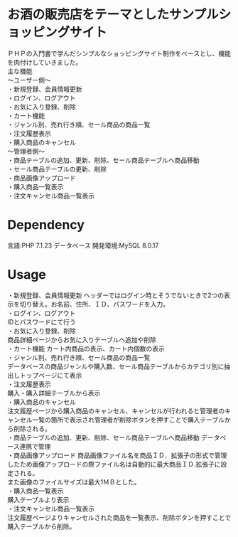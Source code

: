# お酒の販売店をテーマとしたサンプルショッピングサイト
ＰＨＰの入門書で学んだシンプルなショッピングサイト制作をベースとし、機能を肉付けしていきました。  
主な機能  
～ユーザー側～    
・新規登録、会員情報更新    
・ログイン、ログアウト    
・お気に入り登録、削除  
・カート機能  
・ジャンル別、売れ行き順、セール商品の商品一覧  
・注文履歴表示  
・購入商品のキャンセル  
～管理者側～  
・商品テーブルの追加、更新、削除、セール商品テーブルへ商品移動  
・セール商品テーブルの更新、削除  
・商品画像アップロード  
・購入商品一覧表示  
・注文キャンセル商品一覧表示    
# Dependency
言語:PHP 7.1.23 データベース 開発環境:MySQL 8.0.17
# Usage
 ・新規登録、会員情報更新 
ヘッダーではログイン時とそうでないときで2つの表示を切り替え。お名前、住所、ＩＤ、パスワードを入力。  
・ログイン、ログアウト   
IDとパスワードにて行う  
・お気に入り登録、削除  
商品詳細ページからお気に入りテーブルへ追加や削除  
・カート機能 
カート内商品の表示、カート内個数の表示  
・ジャンル別、売れ行き順、セール商品の商品一覧  
データベースの商品ジャンルや購入数、セール商品テーブルからカテゴリ別に抽出しトップページにて表示  
・注文履歴表示  
購入・購入詳細テーブルから表示  
・購入商品のキャンセル  
注文履歴ページから購入商品のキャンセル、キャンセルが行われると管理者のキャンセル一覧の箇所で表示され管理者が削除ボタンを押すことで購入テーブルから削除される。  
・商品テーブルの追加、更新、削除、セール商品テーブルへ商品移動 
データベース連携で管理  
・商品画像アップロード
商品画像ファイル名を商品ＩＤ．拡張子の形式で管理したため画像アップロードの際ファイル名は自動的に最大商品ＩＤ.拡張子に設定される。  
また画像のファイルサイズは最大1ＭＢとした。  
・購入商品一覧表示   
購入テーブルより表示  
・注文キャンセル商品一覧表示   
注文履歴ページよりキャンセルされた商品を一覧表示、削除ボタンを押すことで購入テーブルから削除。














